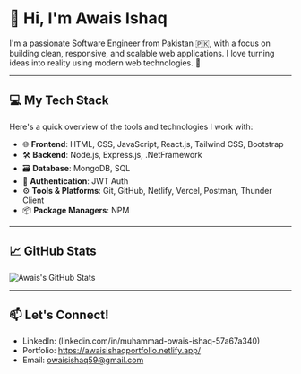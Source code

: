 # 👋 Hi, I'm Awais Ishaq

I'm a passionate Software Engineer from Pakistan 🇵🇰, with a focus on building clean, responsive, and scalable web applications. I love turning ideas into reality using modern web technologies. 🚀

---

## 💻 My Tech Stack

Here's a quick overview of the tools and technologies I work with:

- 🌐 **Frontend**: HTML, CSS, JavaScript, React.js, Tailwind CSS, Bootstrap
- 🛠️ **Backend**: Node.js, Express.js, .NetFramework
- 🗃️ **Database**: MongoDB, SQL
- 🔐 **Authentication**: JWT Auth
- ⚙️ **Tools & Platforms**: Git, GitHub, Netlify, Vercel, Postman, Thunder Client
- 📦 **Package Managers**: NPM



---

## 📈 GitHub Stats

![Awais's GitHub Stats](https://github.com/Awais-Ishaq-Ai)

---

## 📫 Let's Connect!

- LinkedIn: (linkedin.com/in/muhammad-owais-ishaq-57a67a340)
- Portfolio: https://awaisishaqportfolio.netlify.app/
- Email: owaisishaq59@gmail.com
